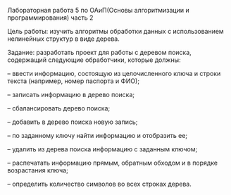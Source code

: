 Лабораторная работа 5 по ОАиП(Основы алгоритмизации и программирования) часть 2

Цель работы: изучить алгоритмы обработки данных с использованием нелинейных структур в виде дерева. 

Задание: разработать проект для работы с деревом поиска, содержащий следующие обработчики, которые должны:
  
  –  ввести информацию, состоящую из целочисленного ключа и строки текста (например, номер паспорта и ФИО);

  – записать информацию в дерево поиска;
  
  – сбалансировать дерево поиска;
  
  – добавить в дерево поиска новую запись;
  
  – по заданному ключу найти информацию и отобразить ее;
  
  – удалить из дерева поиска информацию с заданным ключом;
  
  – распечатать информацию прямым, обратным обходом и в порядке возрастания ключа;
  
  – определить количество символов во всех строках дерева.
